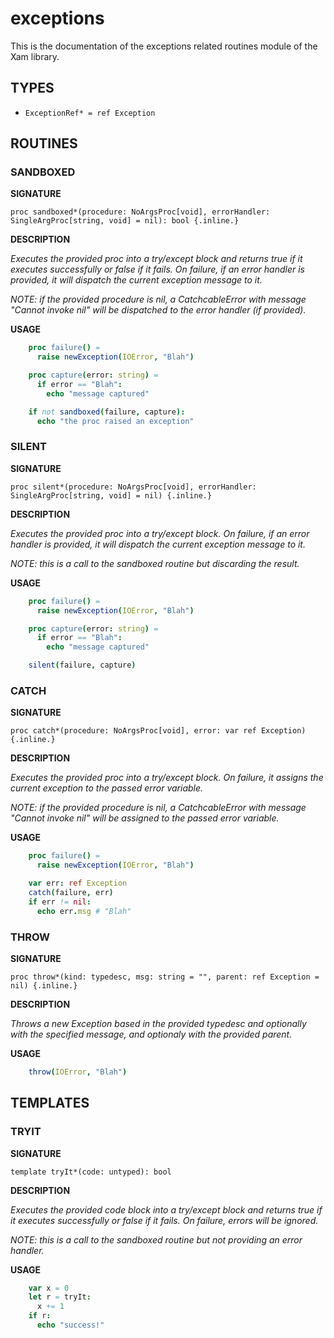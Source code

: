 # exceptions

This is the documentation of the exceptions related routines module of the Xam library.

## TYPES

- `ExceptionRef* = ref Exception`

## ROUTINES

### SANDBOXED

**SIGNATURE**

`proc sandboxed*(procedure: NoArgsProc[void], errorHandler: SingleArgProc[string, void] = nil): bool {.inline.}`

**DESCRIPTION**

*Executes the provided proc into a try/except block and returns true if it executes successfully or false if it fails. On failure, if an error handler is provided, it will dispatch the current exception message to it.*

*NOTE: if the provided procedure is nil, a CatchcableError with message "Cannot invoke nil" will be dispatched to the error handler (if provided).*

**USAGE**

```nim
    proc failure() =
      raise newException(IOError, "Blah")

    proc capture(error: string) =
      if error == "Blah":
        echo "message captured"

    if not sandboxed(failure, capture):
      echo "the proc raised an exception"
```

### SILENT

**SIGNATURE**

`proc silent*(procedure: NoArgsProc[void], errorHandler: SingleArgProc[string, void] = nil) {.inline.}`

**DESCRIPTION**

*Executes the provided proc into a try/except block. On failure, if an error handler is provided, it will dispatch the current exception message to it.*

*NOTE: this is a call to the sandboxed routine but discarding the result.*

**USAGE**

```nim
    proc failure() =
      raise newException(IOError, "Blah")

    proc capture(error: string) =
      if error == "Blah":
        echo "message captured"

    silent(failure, capture)
```

### CATCH

**SIGNATURE**

`proc catch*(procedure: NoArgsProc[void], error: var ref Exception) {.inline.}`

**DESCRIPTION**

*Executes the provided proc into a try/except block. On failure, it assigns the current exception to the passed error variable.*

*NOTE: if the provided procedure is nil, a CatchcableError with message "Cannot invoke nil" will be assigned to the passed error variable.*

**USAGE**

```nim
    proc failure() =
      raise newException(IOError, "Blah")

    var err: ref Exception
    catch(failure, err)
    if err != nil:
      echo err.msg # "Blah"
```

### THROW

**SIGNATURE**

`proc throw*(kind: typedesc, msg: string = "", parent: ref Exception = nil) {.inline.}`

**DESCRIPTION**

*Throws a new Exception based in the provided typedesc and optionally with the specified message, and optionaly with the provided parent.*

**USAGE**

```nim
    throw(IOError, "Blah")
```

## TEMPLATES

### TRYIT

**SIGNATURE**

`template tryIt*(code: untyped): bool`

**DESCRIPTION**

*Executes the provided code block into a try/except block and returns true if it executes successfully or false if it fails. On failure, errors will be ignored.*

*NOTE: this is a call to the sandboxed routine but not providing an error handler.*

**USAGE**

```nim
    var x = 0
    let r = tryIt:
      x += 1
    if r:
      echo "success!"
```
